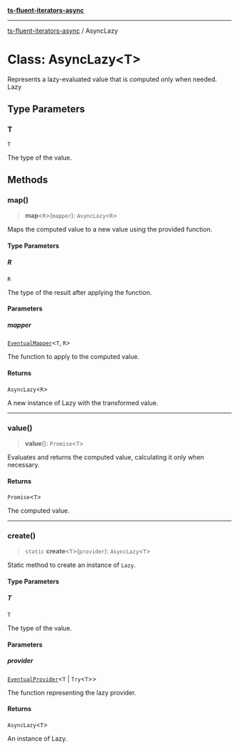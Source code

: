 [**ts-fluent-iterators-async**](../README.md)

---

[ts-fluent-iterators-async](../README.md) / AsyncLazy

# Class: AsyncLazy\<T\>

Represents a lazy-evaluated value that is computed only when needed.
Lazy

## Type Parameters

### T

`T`

The type of the value.

## Methods

### map()

> **map**\<`R`\>(`mapper`): `AsyncLazy`\<`R`\>

Maps the computed value to a new value using the provided function.

#### Type Parameters

##### R

`R`

The type of the result after applying the function.

#### Parameters

##### mapper

[`EventualMapper`](../type-aliases/EventualMapper.md)\<`T`, `R`\>

The function to apply to the computed value.

#### Returns

`AsyncLazy`\<`R`\>

A new instance of Lazy with the transformed value.

---

### value()

> **value**(): `Promise`\<`T`\>

Evaluates and returns the computed value, calculating it only when necessary.

#### Returns

`Promise`\<`T`\>

The computed value.

---

### create()

> `static` **create**\<`T`\>(`provider`): `AsyncLazy`\<`T`\>

Static method to create an instance of `Lazy`.

#### Type Parameters

##### T

`T`

The type of the value.

#### Parameters

##### provider

[`EventualProvider`](../type-aliases/EventualProvider.md)\<`T` \| `Try`\<`T`\>\>

The function representing the lazy provider.

#### Returns

`AsyncLazy`\<`T`\>

An instance of Lazy.
